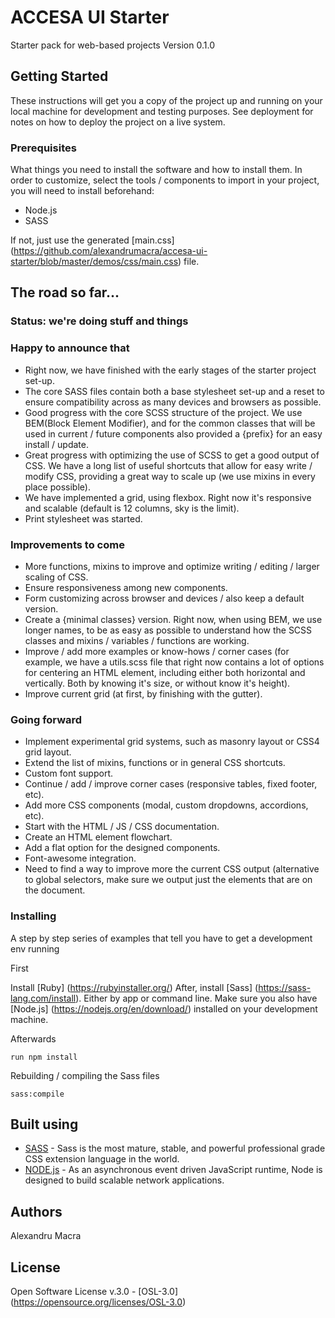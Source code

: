 # ACCESA UI Starter

Starter pack for web-based projects
Version 0.1.0

## Getting Started

These instructions will get you a copy of the project up and running on your local machine for development and testing purposes. See deployment for notes on how to deploy the project on a live system.

### Prerequisites

What things you need to install the software and how to install them.
In order to customize, select the tools / components to import in your project, you will need to install beforehand:

  * Node.js
  * SASS

If not, just use the generated [main.css] (https://github.com/alexandrumacra/accesa-ui-starter/blob/master/demos/css/main.css) file.

## The road so far...

### Status: we're doing stuff and things

### Happy to announce that
  * Right now, we have finished with the early stages of the starter project set-up.
  * The core SASS files contain both a base stylesheet set-up and a reset to ensure compatibility across as many devices and browsers as possible.
  * Good progress with the core SCSS structure of the project. We use BEM(Block Element Modifier), and for the common classes that will be used in current / future components also provided a {prefix} for an easy install / update.
  * Great progress with optimizing the use of SCSS to get a good output of CSS. We have a long list of useful shortcuts that allow for easy write / modify CSS, providing a great way to scale up (we use mixins in every place possible).
  * We have implemented a grid, using flexbox. Right now it's responsive and scalable (default is 12 columns, sky is the limit).
  * Print stylesheet was started.


### Improvements to come
  * More functions, mixins to improve and optimize writing / editing / larger scaling of CSS.
  * Ensure responsiveness among new components.
  * Form customizing across browser and devices / also keep a default version.
  * Create a {minimal classes} version. Right now, when using BEM, we use longer names, to be as easy as possible to understand how the SCSS classes and mixins / variables / functions are working.
  * Improve / add more examples or know-hows / corner cases (for example, we have a utils.scss file that right now contains a lot of options for centering an HTML element, including either both horizontal and vertically. Both by knowing it's size, or without know it's height).
  * Improve current grid (at first, by finishing with the gutter).

### Going forward
  * Implement experimental grid systems, such as masonry layout or CSS4 grid layout.
  * Extend the list of mixins, functions or in general CSS shortcuts.
  * Custom font support.
  * Continue / add / improve corner cases (responsive tables, fixed footer, etc).
  * Add more CSS components (modal, custom dropdowns, accordions, etc).
  * Start with the HTML / JS / CSS documentation.
  * Create an HTML element flowchart.
  * Add a flat option for the designed components.
  * Font-awesome integration.
  * Need to find a way to improve more the current CSS output (alternative to global selectors, make sure we output just the elements that are on the document.

### Installing

A step by step series of examples that tell you have to get a development env running

First

Install [Ruby] (https://rubyinstaller.org/)
After, install [Sass] (https://sass-lang.com/install). Either by app or command line.
Make sure you also have [Node.js] (https://nodejs.org/en/download/) installed on your development machine.


Afterwards
```
run npm install
```

Rebuilding / compiling the Sass files
```
sass:compile
```

## Built using

* [SASS](https://sass-lang.com) - Sass is the most mature, stable, and powerful professional grade CSS extension language in the world.
* [NODE.js](https://nodejs.org) - As an asynchronous event driven JavaScript runtime, Node is designed to build scalable network applications.

## Authors

Alexandru Macra

## License

Open Software License v.3.0 - [OSL-3.0] (https://opensource.org/licenses/OSL-3.0)